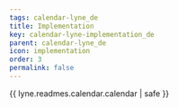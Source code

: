 ```yaml
---
tags: calendar-lyne_de
title: Implementation
key: calendar-lyne-implementation_de
parent: calendar-lyne_de
icon: implementation
order: 3
permalink: false  
---
```

{{ lyne.readmes.calendar.calendar | safe }}


